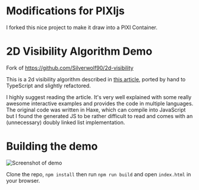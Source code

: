 # Modifications for PIXIjs

I forked this nice project to make it draw into a PIXI Container.

# 2D Visibility Algorithm Demo

Fork of https://github.com/Silverwolf90/2d-visibility

This is a 2d visibility algorithm described in [this article](http://www.redblobgames.com/articles/visibility/), ported by hand to TypeScript and slightly refactored.

I highly suggest reading the article. It's very well explained with some really awesome interactive examples and provides the code in multiple languages. The original code was written in Haxe, which can compile into JavaScript but I found the generated JS to be rather difficult to read and comes with an (unnecessary) doubly linked list implementation.

# Building the demo

![Screenshot of demo](http://i.imgur.com/PIljyGJ.png)

Clone the repo, `npm install` then run `npm run build` and open `index.html` in your browser.
